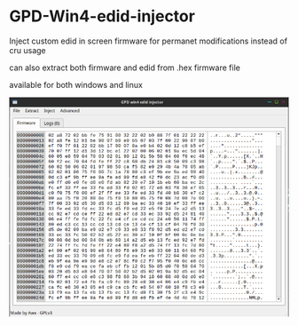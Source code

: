 # GPD-Win4-edid-injector

Inject custom edid in screen firmware for permanet modifications instead of cru usage

can also extract both firmware and edid from .hex firmware file

available for both windows and linux

![](shot.png)

